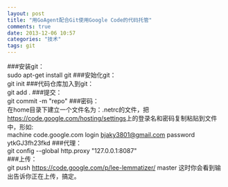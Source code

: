 ```yaml
---
layout: post
title: "用GoAgent配合Git使用Google Code的代码托管"
comments: true
date: 2013-12-06 10:57
categories: "技术"
tags: git
---
```


###安装git：  
    sudo apt-get install git
###安始化git：    
    git init 
###代码仓库加入到git：    
    git add . 
###提交：   
    git commit -m "repo"
###密码：   
  在home目录下建立一个文件名为：.netrc的文件，把<https://code.google.com/hosting/settings>上的登录名和密码复制粘贴到文件中，形如:      
    machine code.google.com login bjaky3801@gmail.com password ytkGJ3fh23fkd 
###代理：   
    git config --global http.proxy "127.0.0.1:8087"   
###上传：   
    git push https://code.google.com/p/lee-lemmatizer/ master 
这时你会看到输出告诉你正在上传，搞定。  
